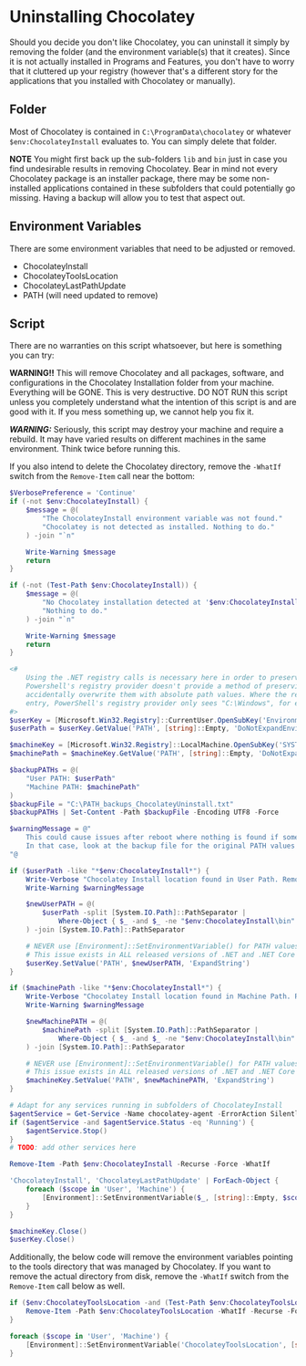 # Uninstalling Chocolatey

Should you decide you don't like Chocolatey, you can uninstall it simply by removing the folder (and the environment variable(s) that it creates).  Since it is not actually installed in Programs and Features, you don't have to worry that it cluttered up your registry (however that's a different story for the applications that you installed with Chocolatey or manually).

## Folder
Most of Chocolatey is contained in `C:\ProgramData\chocolatey` or whatever `$env:ChocolateyInstall` evaluates to. You can simply delete that folder.

**NOTE** You might first back up the sub-folders `lib` and `bin` just in case you find undesirable results in removing Chocolatey. Bear in mind not every Chocolatey package is an installer package, there may be some non-installed applications contained in these subfolders that could potentially go missing. Having a backup will allow you to test that aspect out.

## Environment Variables
There are some environment variables that need to be adjusted or removed.

* ChocolateyInstall
* ChocolateyToolsLocation
* ChocolateyLastPathUpdate
* PATH (will need updated to remove)

## Script
There are no warranties on this script whatsoever, but here is something you can try:

**WARNING!!** This will remove Chocolatey and all packages, software, and configurations in the Chocolatey Installation folder from your machine. Everything will be GONE. This is very destructive. DO NOT RUN this script unless you completely understand what the intention of this script is and are good with it. If you mess something up, we cannot help you fix it.

***WARNING:*** Seriously, this script may destroy your machine and require a rebuild. It may have varied results on different machines in the same environment. Think twice before running this.

<!--remove
<p class="text-danger"><strong>Click the red button below to reveal the uninstall scripts.</strong></p>
<button type="button" class="btn btn-danger btn-hide">Yes, I understand the dangers of running these scripts</button>
<div id="uninstall-scripts" class="d-none">
remove-->
If you also intend to delete the Chocolatey directory, remove the `-WhatIf` switch from the `Remove-Item` call near the bottom:

~~~powershell
$VerbosePreference = 'Continue'
if (-not $env:ChocolateyInstall) {
    $message = @(
        "The ChocolateyInstall environment variable was not found."
        "Chocolatey is not detected as installed. Nothing to do."
    ) -join "`n"

    Write-Warning $message
    return
}

if (-not (Test-Path $env:ChocolateyInstall)) {
    $message = @(
        "No Chocolatey installation detected at '$env:ChocolateyInstall'."
        "Nothing to do."
    ) -join "`n"

    Write-Warning $message
    return
}

<#
    Using the .NET registry calls is necessary here in order to preserve environment variables embedded in PATH values;
    Powershell's registry provider doesn't provide a method of preserving variable references, and we don't want to
    accidentally overwrite them with absolute path values. Where the registry allows us to see "%SystemRoot%" in a PATH
    entry, PowerShell's registry provider only sees "C:\Windows", for example.
#>
$userKey = [Microsoft.Win32.Registry]::CurrentUser.OpenSubKey('Environment')
$userPath = $userKey.GetValue('PATH', [string]::Empty, 'DoNotExpandEnvironmentNames').ToString()

$machineKey = [Microsoft.Win32.Registry]::LocalMachine.OpenSubKey('SYSTEM\ControlSet001\Control\Session Manager\Environment\')
$machinePath = $machineKey.GetValue('PATH', [string]::Empty, 'DoNotExpandEnvironmentNames').ToString()

$backupPATHs = @(
    "User PATH: $userPath"
    "Machine PATH: $machinePath"
)
$backupFile = "C:\PATH_backups_ChocolateyUninstall.txt"
$backupPATHs | Set-Content -Path $backupFile -Encoding UTF8 -Force

$warningMessage = @"
    This could cause issues after reboot where nothing is found if something goes wrong.
    In that case, look at the backup file for the original PATH values in '$backupFile'.
"@

if ($userPath -like "*$env:ChocolateyInstall*") {
    Write-Verbose "Chocolatey Install location found in User Path. Removing..."
    Write-Warning $warningMessage

    $newUserPATH = @(
        $userPath -split [System.IO.Path]::PathSeparator |
            Where-Object { $_ -and $_ -ne "$env:ChocolateyInstall\bin" }
    ) -join [System.IO.Path]::PathSeparator

    # NEVER use [Environment]::SetEnvironmentVariable() for PATH values; see https://github.com/dotnet/corefx/issues/36449
    # This issue exists in ALL released versions of .NET and .NET Core as of 12/19/2019
    $userKey.SetValue('PATH', $newUserPATH, 'ExpandString')
}

if ($machinePath -like "*$env:ChocolateyInstall*") {
    Write-Verbose "Chocolatey Install location found in Machine Path. Removing..."
    Write-Warning $warningMessage

    $newMachinePATH = @(
        $machinePath -split [System.IO.Path]::PathSeparator |
            Where-Object { $_ -and $_ -ne "$env:ChocolateyInstall\bin" }
    ) -join [System.IO.Path]::PathSeparator

    # NEVER use [Environment]::SetEnvironmentVariable() for PATH values; see https://github.com/dotnet/corefx/issues/36449
    # This issue exists in ALL released versions of .NET and .NET Core as of 12/19/2019
    $machineKey.SetValue('PATH', $newMachinePATH, 'ExpandString')
}

# Adapt for any services running in subfolders of ChocolateyInstall
$agentService = Get-Service -Name chocolatey-agent -ErrorAction SilentlyContinue
if ($agentService -and $agentService.Status -eq 'Running') {
    $agentService.Stop()
}
# TODO: add other services here

Remove-Item -Path $env:ChocolateyInstall -Recurse -Force -WhatIf

'ChocolateyInstall', 'ChocolateyLastPathUpdate' | ForEach-Object {
    foreach ($scope in 'User', 'Machine') {
        [Environment]::SetEnvironmentVariable($_, [string]::Empty, $scope)
    }
}

$machineKey.Close()
$userKey.Close()
~~~

Additionally, the below code will remove the environment variables pointing to the tools directory that was managed by Chocolatey.
If you want to remove the actual directory from disk, remove the `-WhatIf` switch from the `Remove-Item` call below as well.

~~~powershell
if ($env:ChocolateyToolsLocation -and (Test-Path $env:ChocolateyToolsLocation)) {
    Remove-Item -Path $env:ChocolateyToolsLocation -WhatIf -Recurse -Force
}

foreach ($scope in 'User', 'Machine') {
    [Environment]::SetEnvironmentVariable('ChocolateyToolsLocation', [string]::Empty, $scope)
}
~~~
<!--remove
</div>
remove-->
